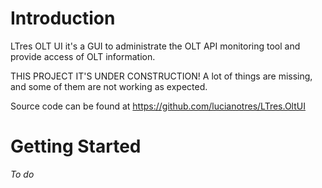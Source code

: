 # Introduction

LTres OLT UI it's a GUI to administrate the OLT API monitoring tool and provide access of OLT information.

THIS PROJECT IT'S UNDER CONSTRUCTION! A lot of things are missing, and some of them are not working as expected.

Source code can be found at https://github.com/lucianotres/LTres.OltUI

# Getting Started

_To do_
